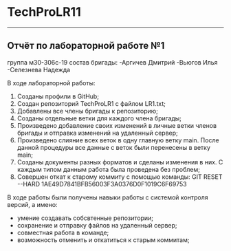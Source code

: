 # TechProLR11
-------------------------------
Отчёт по лабораторной работе №1
-------------------------------
группа м30-306с-19
состав бригады:
-Аргичев Дмитрий
-Вьюгов Илья
-Селезнева Надежда

В ходе лабораторной работы:
1) Созданы профили в GitHub;
2) Создан репозиторий TechProLR1 с файлом LR1.txt;
3) Добавлены все члены бригады к репозиторию;
4) Созданы отдельные ветки для каждого члена бригады;
5) Произведено добавление своих изменений в личные ветки членов бригады и отправка изменений на удаленный сервер;
6) Произведено слияние всех веток в одну главную ветку main.
После данной процедуры все данные с веток были перенесены в ветку main;
7) Созданы документы разных форматов и сделаны изменения в них. С каждым типом данным работа была проведена без проблем;
8) Совершен откат к старому коммиту с помощью команды:
GIT RESET --HARD 1AE49D7841BFB56003F3A0376D0F1019C6F69753

В ходе работы были получены навыки работы с системой контроля версий, а имено:
- умение создавать собсвтенные репозитории;
- сохранение и отправку файлов на удаленный сервер;
- совместная работа в команде;
- возможность отменить и откатиться к старым коммитам;
